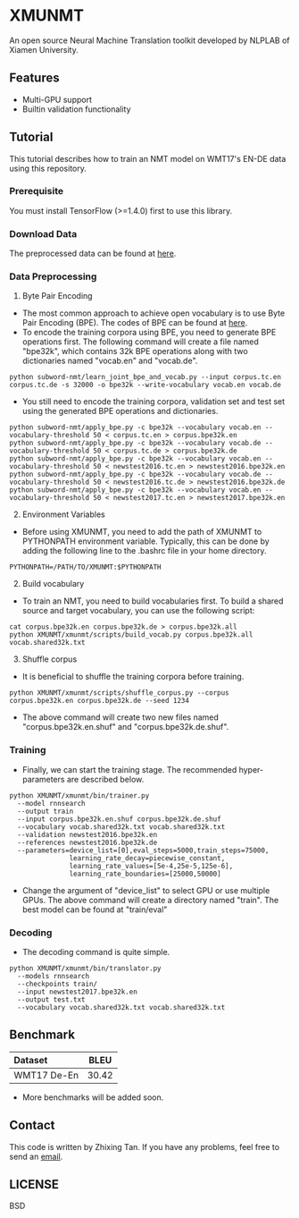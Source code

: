# XMUNMT
An open source Neural Machine Translation toolkit developed by NLPLAB of Xiamen University.

## Features
* Multi-GPU support
* Builtin validation functionality


## Tutorial
This tutorial describes how to train an NMT model on WMT17's EN-DE data using this repository.

### Prerequisite
You must install TensorFlow (>=1.4.0) first to use this library. 

### Download Data
The preprocessed data can be found at 
[here](http://data.statmt.org/wmt17/translation-task/preprocessed/de-en/).

### Data Preprocessing
1. Byte Pair Encoding
  * The most common approach to achieve open vocabulary is to use Byte Pair Encoding (BPE). The codes of BPE can be found at [here](https://github.com/rsennrich/subword-nmt).
  * To encode the training corpora using BPE, you need to generate BPE operations first. The following command will create a file named "bpe32k", which contains 32k BPE operations along with two dictionaries named "vocab.en" and "vocab.de".
  ```
  python subword-nmt/learn_joint_bpe_and_vocab.py --input corpus.tc.en corpus.tc.de -s 32000 -o bpe32k --write-vocabulary vocab.en vocab.de
  ```
  * You still need to encode the training corpora, validation set and test set using the generated BPE operations and dictionaries. 
  ```
  python subword-nmt/apply_bpe.py -c bpe32k --vocabulary vocab.en --vocabulary-threshold 50 < corpus.tc.en > corpus.bpe32k.en
  python subword-nmt/apply_bpe.py -c bpe32k --vocabulary vocab.de --vocabulary-threshold 50 < corpus.tc.de > corpus.bpe32k.de
  python subword-nmt/apply_bpe.py -c bpe32k --vocabulary vocab.en --vocabulary-threshold 50 < newstest2016.tc.en > newstest2016.bpe32k.en
  python subword-nmt/apply_bpe.py -c bpe32k --vocabulary vocab.de --vocabulary-threshold 50 < newstest2016.tc.de > newstest2016.bpe32k.de
  python subword-nmt/apply_bpe.py -c bpe32k --vocabulary vocab.en --vocabulary-threshold 50 < newstest2017.tc.en > newstest2017.bpe32k.en
  ```
  
2. Environment Variables
  * Before using XMUNMT, you need to add the path of XMUNMT to PYTHONPATH environment variable. Typically, this can be done by adding the following line to the .bashrc file in your home directory.
  ```
  PYTHONPATH=/PATH/TO/XMUNMT:$PYTHONPATH
  ```
  
2. Build vocabulary
  * To train an NMT, you need to build vocabularies first. To build a shared source and target vocabulary, you can use the following script:
  ```
  cat corpus.bpe32k.en corpus.bpe32k.de > corpus.bpe32k.all
  python XMUNMT/xmunmt/scripts/build_vocab.py corpus.bpe32k.all vocab.shared32k.txt
  ```
3. Shuffle corpus
  * It is beneficial to shuffle the training corpora before training.
  ```
  python XMUNMT/xmunmt/scripts/shuffle_corpus.py --corpus corpus.bpe32k.en corpus.bpe32k.de --seed 1234
  ```
  * The above command will create two new files named "corpus.bpe32k.en.shuf" and "corpus.bpe32k.de.shuf".

### Training
  * Finally, we can start the training stage. The recommended hyper-parameters are described below.
  ```
  python XMUNMT/xmunmt/bin/trainer.py
    --model rnnsearch
    --output train 
    --input corpus.bpe32k.en.shuf corpus.bpe32k.de.shuf
    --vocabulary vocab.shared32k.txt vocab.shared32k.txt
    --validation newstest2016.bpe32k.en
    --references newstest2016.bpe32k.de
    --parameters=device_list=[0],eval_steps=5000,train_steps=75000,
                 learning_rate_decay=piecewise_constant,
                 learning_rate_values=[5e-4,25e-5,125e-6],
                 learning_rate_boundaries=[25000,50000]
  ```
  * Change the argument of "device_list" to select GPU or use multiple GPUs. The above command will create a directory named "train".
    The best model can be found at "train/eval"

### Decoding
  * The decoding command is quite simple.
  ```
  python XMUNMT/xmunmt/bin/translator.py
    --models rnnsearch
    --checkpoints train/
    --input newstest2017.bpe32k.en
    --output test.txt
    --vocabulary vocab.shared32k.txt vocab.shared32k.txt
  ```
  
## Benchmark
|    Dataset    |    BLEU    |
| :------------ | :--------: |
|  WMT17 De-En  |    30.42   |

* More benchmarks will be added soon.


## Contact
This code is written by Zhixing Tan. If you have any problems, feel free to send an <a href="mailto:playinf@stu.xmu.edu.cn">email</a>.

## LICENSE
 BSD
